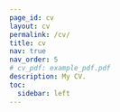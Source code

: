 ```yaml
---
page_id: cv
layout: cv
permalink: /cv/
title: cv
nav: true
nav_order: 5
# cv_pdf: example_pdf.pdf
description: My CV.
toc:
  sidebar: left
---
```

